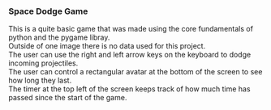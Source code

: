 ### Space Dodge Game

This is a quite basic game that was made using the core fundamentals of python and the pygame libray. <br> Outside of one image there is no data used for this project. <br>
The user can use the right and left arrow keys on the keyboard to dodge incoming projectiles. <br> The user can control a rectangular avatar at the bottom of the screen to see how long they last. <br>
The timer at the top left of the screen keeps track of how much time has passed since the start of the game.
